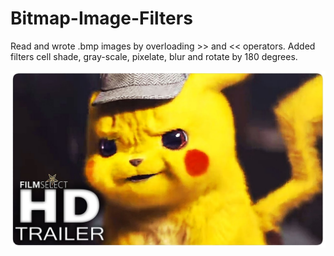 # Bitmap-Image-Filters
Read and wrote .bmp images by overloading >> and << operators. Added filters cell shade, gray-scale, pixelate, blur and rotate by 180 degrees.

![](pikachu.bmp)<!-- .element height="10%" width="10%" -->
